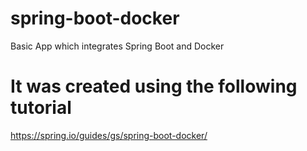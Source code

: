 # spring-boot-docker
Basic App which integrates Spring Boot and Docker

# It was created using the following tutorial
https://spring.io/guides/gs/spring-boot-docker/
